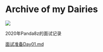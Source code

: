 # Archive of my  Dairies 

![](https://travis-ci.com/panda8z/Interview2020.svg?branch=master)

2020年Panda8z的面试记录

[面试准备Day01.md](./面试准备Day01.md)
